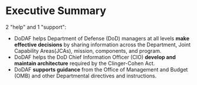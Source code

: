 # Executive Summary 

2 "help" and 1 "support":
- DoDAF helps Department of Defense (DoD) managers at all levels **make effective decisions** by sharing information across the Department, Joint Capability Areas(JCAs), mission, components, and program. 
- DoDAF helps the DoD Chief Information Officer (CIO) **develop and maintain architecture** required by the Clinger-Cohen Act.
- DoDAF **supports guidance** from the Office of Management and Budget (OMB) and other Departmental directives and instructions.

